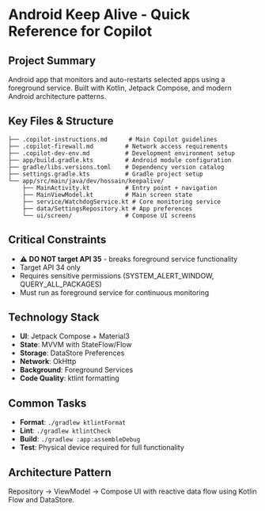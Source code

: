 # Android Keep Alive - Quick Reference for Copilot

## Project Summary
Android app that monitors and auto-restarts selected apps using a foreground service. Built with Kotlin, Jetpack Compose, and modern Android architecture patterns.

## Key Files & Structure
```
├── .copilot-instructions.md      # Main Copilot guidelines
├── .copilot-firewall.md         # Network access requirements  
├── .copilot-dev-env.md          # Development environment setup
├── app/build.gradle.kts         # Android module configuration
├── gradle/libs.versions.toml    # Dependency version catalog
├── settings.gradle.kts          # Gradle project setup
└── app/src/main/java/dev/hossain/keepalive/
    ├── MainActivity.kt          # Entry point + navigation
    ├── MainViewModel.kt         # Main screen state
    ├── service/WatchdogService.kt # Core monitoring service
    ├── data/SettingsRepository.kt # App preferences
    └── ui/screen/               # Compose UI screens
```

## Critical Constraints
- ⚠️ **DO NOT target API 35** - breaks foreground service functionality  
- Target API 34 only
- Requires sensitive permissions (SYSTEM_ALERT_WINDOW, QUERY_ALL_PACKAGES)
- Must run as foreground service for continuous monitoring

## Technology Stack
- **UI**: Jetpack Compose + Material3
- **State**: MVVM with StateFlow/Flow
- **Storage**: DataStore Preferences  
- **Network**: OkHttp
- **Background**: Foreground Services
- **Code Quality**: ktlint formatting

## Common Tasks
- **Format**: `./gradlew ktlintFormat`
- **Lint**: `./gradlew ktlintCheck`  
- **Build**: `./gradlew :app:assembleDebug`
- **Test**: Physical device required for full functionality

## Architecture Pattern
Repository → ViewModel → Compose UI with reactive data flow using Kotlin Flow and DataStore.